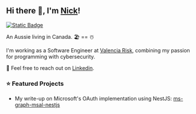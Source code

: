 ## Hi there 👋, I'm [Nick](https://github.com/nickjfrench)!

[![Static Badge](https://img.shields.io/badge/LinkedIn-0e76a8?style=for-the-badge&logo=linkedin)](https://www.linkedin.com/in/nicholas-j-french/) 
<!-- [![Github-sponsors](https://img.shields.io/badge/sponsor-30363D?style=for-the-badge&logo=GitHub-Sponsors&logoColor=#EA4AAA)](https://github.com/sponsors/nickjfrench) -->

An Aussie living in Canada. 🏖️ == ☃️

I'm working as a Software Engineer at [Valencia Risk](https://valenciarisk.com), combining my passion for programming with cybersecurity.

💬 Feel free to reach out on [Linkedin](https://www.linkedin.com/in/nicholas-j-french/).

### ⭐ Featured Projects
- My write-up on Microsoft's OAuth implementation using NestJS: [ms-graph-msal-nestjs](https://github.com/nickjfrench/ms-graph-msal-nestjs)

